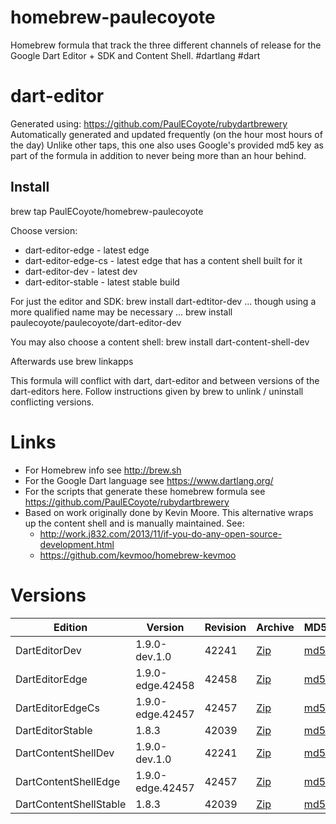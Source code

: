 homebrew-paulecoyote
====================

Homebrew formula that track the three different channels of release for the Google Dart Editor + SDK and Content Shell.  #dartlang #dart

dart-editor
===========

Generated using: https://github.com/PaulECoyote/rubydartbrewery
Automatically generated and updated frequently (on the hour most hours of the day)
Unlike other taps, this one also uses Google's provided md5 key as part of the formula in addition to never being more than an hour behind.

Install
-------
brew tap PaulECoyote/homebrew-paulecoyote

Choose version:
* dart-editor-edge - latest edge
* dart-editor-edge-cs - latest edge that has a content shell built for it
* dart-editor-dev - latest dev
* dart-editor-stable - latest stable build

For just the editor and SDK:
brew install dart-edtitor-dev
... though using a more qualified name may be necessary ...
brew install paulecoyote/paulecoyote/dart-editor-dev

You may also choose a content shell:
brew install dart-content-shell-dev

Afterwards use 
brew linkapps

This formula will conflict with dart, dart-editor and between versions of the dart-editors here.  Follow instructions given by brew to unlink / uninstall conflicting versions.

Links
=====
* For Homebrew info see http://brew.sh
* For the Google Dart language see https://www.dartlang.org/
* For the scripts that generate these homebrew formula see https://github.com/PaulECoyote/rubydartbrewery
* Based on work originally done by Kevin Moore. This alternative wraps up the content shell and is manually maintained.  See: 
    * http://work.j832.com/2013/11/if-you-do-any-open-source-development.html
    * https://github.com/kevmoo/homebrew-kevmoo

Versions
========
| Edition | Version | Revision | Archive | MD5 | Notes |
| ------- | ------- | -------- | ------- | --- | ----- |
| DartEditorDev | 1.9.0-dev.1.0 | 42241 | [Zip](https://storage.googleapis.com/dart-archive/channels/dev/release/42241/editor/darteditor-macos-x64.zip) | [md5](https://storage.googleapis.com/dart-archive/channels/dev/release/42241/editor/darteditor-macos-x64.zip.md5sum) | [Changes](https://storage.googleapis.com/dart-archive/channels/dev/release/latest/changelog.html) |
| DartEditorEdge | 1.9.0-edge.42458 | 42458 | [Zip](https://storage.googleapis.com/dart-archive/channels/be/raw/42458/editor/darteditor-macos-x64.zip) | [md5](https://storage.googleapis.com/dart-archive/channels/be/raw/42458/editor/darteditor-macos-x64.zip.md5sum) | - |
| DartEditorEdgeCs | 1.9.0-edge.42457 | 42457 | [Zip](https://storage.googleapis.com/dart-archive/channels/be/raw/42457/editor/darteditor-macos-x64.zip) | [md5](https://storage.googleapis.com/dart-archive/channels/be/raw/42457/editor/darteditor-macos-x64.zip.md5sum) | - |
| DartEditorStable | 1.8.3 | 42039 | [Zip](https://storage.googleapis.com/dart-archive/channels/stable/release/42039/editor/darteditor-macos-x64.zip) | [md5](https://storage.googleapis.com/dart-archive/channels/stable/release/42039/editor/darteditor-macos-x64.zip.md5sum) | [Changes](https://storage.googleapis.com/dart-archive/channels/stable/release/latest/changelog.html) |
| DartContentShellDev | 1.9.0-dev.1.0 | 42241 | [Zip](https://storage.googleapis.com/dart-archive/channels/dev/release/42241/dartium/content_shell-macos-ia32-release.zip) | [md5](https://storage.googleapis.com/dart-archive/channels/dev/release/42241/dartium/content_shell-macos-ia32-release.zip.md5sum) | - |
| DartContentShellEdge | 1.9.0-edge.42457 | 42457 | [Zip](https://storage.googleapis.com/dart-archive/channels/be/raw/42457/dartium/content_shell-macos-ia32-release.zip) | [md5](https://storage.googleapis.com/dart-archive/channels/be/raw/42457/dartium/content_shell-macos-ia32-release.zip.md5sum) | - |
| DartContentShellStable | 1.8.3 | 42039 | [Zip](https://storage.googleapis.com/dart-archive/channels/stable/release/42039/dartium/content_shell-macos-ia32-release.zip) | [md5](https://storage.googleapis.com/dart-archive/channels/stable/release/42039/dartium/content_shell-macos-ia32-release.zip.md5sum) | - |
